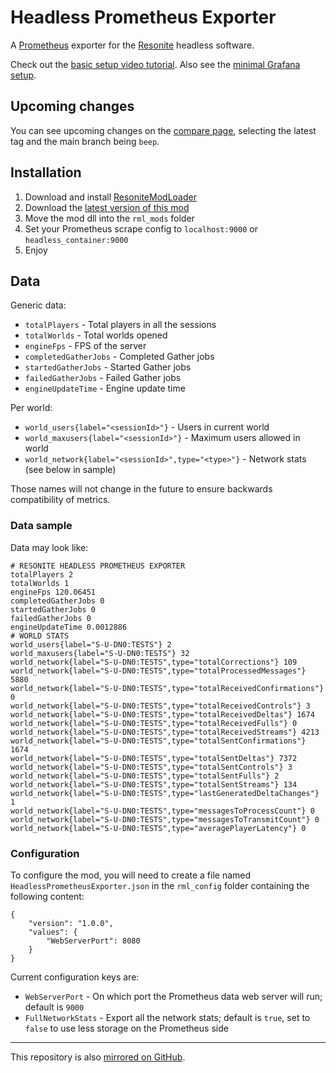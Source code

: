 # Headless Prometheus Exporter

A [Prometheus](https://prometheus.io) exporter for the [Resonite](https://resonite.com) headless software.

Check out the [basic setup video tutorial](https://v.j4.lc/w/aPZVNi8JY4qGy2ZW6ozWpH). Also see the [minimal Grafana setup](https://g.j4.lc/general-stuff/configuration/grafana-minimal-setup).

## Upcoming changes

You can see upcoming changes on the [compare page](https://g.j4.lc/general-stuff/resonite/headless-prometheus-exporter/-/compare/1.0.4...beep), selecting the latest tag and the main branch being `beep`.

## Installation

1. Download and install [ResoniteModLoader](https://github.com/resonite-modding-group/ResoniteModLoader)
1. Download the [latest version of this mod](https://g.j4.lc/general-stuff/resonite/headless-prometheus-exporter/-/releases/permalink/latest)
1. Move the mod dll into the `rml_mods` folder
1. Set your Prometheus scrape config to `localhost:9000` or `headless_container:9000`
1. Enjoy

## Data

Generic data:
- `totalPlayers` - Total players in all the sessions
- `totalWorlds` - Total worlds opened
- `engineFps` - FPS of the server
- `completedGatherJobs` - Completed Gather jobs
- `startedGatherJobs` - Started Gather jobs
- `failedGatherJobs` - Failed Gather jobs
- `engineUpdateTime` - Engine update time

Per world:
- `world_users{label="<sessionId>"}` - Users in current world
- `world_maxusers{label="<sessionId>"}` - Maximum users allowed in world
- `world_network{label="<sessionId>",type="<type>"}` - Network stats (see below in sample)

Those names will not change in the future to ensure backwards compatibility of metrics.

### Data sample

Data may look like:
```
# RESONITE HEADLESS PROMETHEUS EXPORTER
totalPlayers 2
totalWorlds 1
engineFps 120.06451
completedGatherJobs 0
startedGatherJobs 0
failedGatherJobs 0
engineUpdateTime 0.0012886
# WORLD STATS 
world_users{label="S-U-DN0:TESTS"} 2
world_maxusers{label="S-U-DN0:TESTS"} 32
world_network{label="S-U-DN0:TESTS",type="totalCorrections"} 109
world_network{label="S-U-DN0:TESTS",type="totalProcessedMessages"} 5880
world_network{label="S-U-DN0:TESTS",type="totalReceivedConfirmations"} 0
world_network{label="S-U-DN0:TESTS",type="totalReceivedControls"} 3
world_network{label="S-U-DN0:TESTS",type="totalReceivedDeltas"} 1674
world_network{label="S-U-DN0:TESTS",type="totalReceivedFulls"} 0
world_network{label="S-U-DN0:TESTS",type="totalReceivedStreams"} 4213
world_network{label="S-U-DN0:TESTS",type="totalSentConfirmations"} 1674
world_network{label="S-U-DN0:TESTS",type="totalSentDeltas"} 7372
world_network{label="S-U-DN0:TESTS",type="totalSentControls"} 3
world_network{label="S-U-DN0:TESTS",type="totalSentFulls"} 2
world_network{label="S-U-DN0:TESTS",type="totalSentStreams"} 134
world_network{label="S-U-DN0:TESTS",type="lastGeneratedDeltaChanges"} 1
world_network{label="S-U-DN0:TESTS",type="messagesToProcessCount"} 0
world_network{label="S-U-DN0:TESTS",type="messagesToTransmitCount"} 0
world_network{label="S-U-DN0:TESTS",type="averagePlayerLatency"} 0
```

### Configuration

To configure the mod, you will need to create a file named `HeadlessPrometheusExporter.json` in the `rml_config` folder containing the following content:
```
{
    "version": "1.0.0",
    "values": {
        "WebServerPort": 8080
    }
}
```

Current configuration keys are:
- `WebServerPort` - On which port the Prometheus data web server will run; default is `9000`
- `FullNetworkStats` - Export all the network stats; default is `true`, set to `false` to use less storage on the Prometheus side

---

This repository is also [mirrored on GitHub](https://github.com/jae1911/Headless-Prometheus-Exporter).